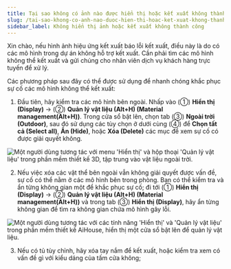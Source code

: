 ```yaml
---
title: Tại sao không có ảnh nào được hiển thị hoặc kết xuất không thành công
slug: /tai-sao-khong-co-anh-nao-duoc-hien-thi-hoac-ket-xuat-khong-thanh-cong
sidebar_label: Không hiển thị ảnh hoặc kết xuất không thành công
---
```


Xin chào, nếu hình ảnh hiệu ứng kết xuất báo lỗi kết xuất, điều này là do có các mô hình trong dự án không hỗ trợ kết xuất. Cần phải tìm các mô hình không thể kết xuất và gửi chúng cho nhân viên dịch vụ khách hàng trực tuyến để xử lý.

Các phương pháp sau đây có thể được sử dụng để nhanh chóng khắc phục sự cố các mô hình không thể kết xuất:

1. Đầu tiên, hãy kiểm tra các mô hình bên ngoài. Nhấp vào (①) **Hiển thị (Display)** -> (②) **Quản lý vật liệu (Alt+H) (Material management(Alt+H))**. Trong cửa sổ bật lên, chọn tab (③) **Ngoài trời (Outdoor)**, sau đó sử dụng các tùy chọn ở dưới cùng (④) để **Chọn tất cả (Select all)**, **Ẩn (Hide)**, hoặc **Xóa (Delete)** các mục để xem sự cố có được giải quyết không.

![Một người dùng tương tác với menu 'Hiển thị' và hộp thoại 'Quản lý vật liệu' trong phần mềm thiết kế 3D, tập trung vào vật liệu ngoài trời.](https://storage.googleapis.com/jegavn_kb/images/ca28f115-5ce5-4cd5-a395-fb40c98189e7.png)

2. Nếu việc xóa các vật thể bên ngoài vẫn không giải quyết được vấn đề, sự cố có thể nằm ở các mô hình bên trong phòng. Bạn có thể kiểm tra và ẩn từng không gian một để khắc phục sự cố; đi tới (①) **Hiển thị (Display)** -> (②) **Quản lý vật liệu (Alt+H) (Material management(Alt+H))** và trong tab (③) **Hiển thị (Display)**, hãy ẩn từng không gian để tìm ra không gian chứa mô hình gây lỗi.

![Một người dùng tương tác với các tính năng 'Hiển thị' và 'Quản lý vật liệu' trong phần mềm thiết kế AiHouse, hiển thị một cửa sổ bật lên để quản lý vật liệu.](https://storage.googleapis.com/jegavn_kb/images/b89fe652-6eeb-4860-ac64-7bcd8727a2a6.png)

3. Nếu có tủ tùy chỉnh, hãy xóa tay nắm để kết xuất, hoặc kiểm tra xem có vấn đề gì với kiểu dáng của tấm cửa không;